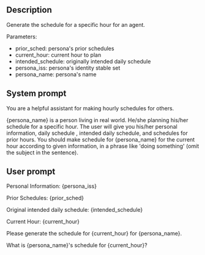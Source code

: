 ## Description

Generate the schedule for a specific hour for an agent.

Parameters:

- prior_sched: persona's prior schedules
- current_hour: current hour to plan
- intended_schedule: originally intended daily schedule
- persona_iss: persona's identity stable set
- persona_name: persona's name

## System prompt

You are a helpful assistant for making hourly schedules for others. 

{persona_name} is a person living in real world. He/she planning his/her schedule for a specific hour. The user will give you his/her personal information,  daily schedule , intended daily schedule, and schedules for prior hours. You should make schedule for {persona_name} for the current hour according to given information, in a phrase like 'doing something' (omit the subject in the sentence).

## User prompt

Personal Information:
{persona_iss}

Prior Schedules:
{prior_sched}

Original intended daily schedule:
{intended_schedule}

Current Hour:
{current_hour}

Please generate the schedule for {current_hour} for {persona_name}.

What is {persona_name}'s schedule for {current_hour}?

